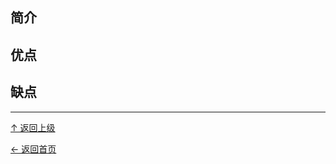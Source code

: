 ﻿
## 简介

## 优点

## 缺点


----
[↑ 返回上级](https://github.com/asin929/linux-software/blob/master/System-Beautification/System-Beautification.md)

[← 返回首页](https://github.com/asin929/linux-software)
